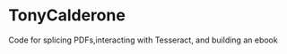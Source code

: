 TonyCalderone
=============

Code for splicing PDFs,interacting with Tesseract, and building an ebook